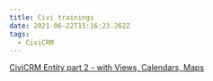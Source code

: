 ```yaml
---
title: Civi trainings
date: 2021-06-22T15:16:23.262Z
tags:
  - CiviCRM
---
```

[CiviCRM Entity part 2 - with Views, Calendars, Maps](https://skvare.com/blog/training-video-doing-more-views-calendars-maps)